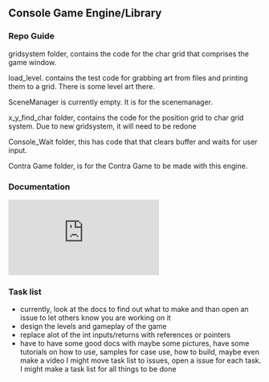 ## Console Game Engine/Library

### Repo Guide

gridsystem folder, contains the code for the char grid that comprises the game window.

load_level. contains the test code for grabbing art from files and printing them to a grid. There is some level art there.

SceneManager is currently empty. It is for the scenemanager.

x_y_find_char folder, contains the code for the position grid to char grid system. Due to new gridsystem, it will need to be redone

Console_Wait folder, this has code that that clears buffer and waits for user input.

Contra Game folder, is for the Contra Game to be made with this engine.

### Documentation 

![Documentation Doc](https://github.com/Beta-Cygni-A/ConsoleMovementExperiment/blob/main/Documentation.md)

### Task list
- currently, look at the docs to find out what to make and than open an issue to let others know you are working on it
- design the levels and gameplay of the game
- replace alot of the int inputs/returns with references or pointers
- have to have some good docs with maybe some pictures, have some tutorials on how to use, samples for case use, how to build, maybe even make a video
I might move task list to issues, open a issue for each task.
I might make a task list for all things to be done